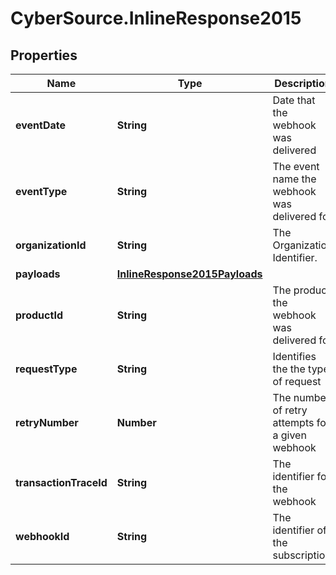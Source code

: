 # CyberSource.InlineResponse2015

## Properties
Name | Type | Description | Notes
------------ | ------------- | ------------- | -------------
**eventDate** | **String** | Date that the webhook was delivered | [optional] 
**eventType** | **String** | The event name the webhook was delivered for | [optional] 
**organizationId** | **String** | The Organization Identifier. | [optional] 
**payloads** | [**InlineResponse2015Payloads**](InlineResponse2015Payloads.md) |  | [optional] 
**productId** | **String** | The product the webhook was delivered for | [optional] 
**requestType** | **String** | Identifies the the type of request | [optional] 
**retryNumber** | **Number** | The number of retry attempts for a given webhook | [optional] 
**transactionTraceId** | **String** | The identifier for the webhook | [optional] 
**webhookId** | **String** | The identifier of the subscription | [optional] 


